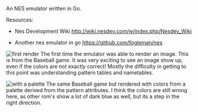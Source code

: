 An NES emulator written in Go.

Resources:

* Nes Development Wiki http://wiki.nesdev.com/w/index.php/Nesdev_Wiki

* Another nes emulator in go https://github.com/fogleman/nes

![first render](./pics/nes1.jpg)
The first time the emulator was able to render an image. This is from the Baseball game. It was very exciting to see an image show up, even if the colors are not exactly correct! Mostly the difficulty in getting to this point was understanding pattern tables and nametables.

![with a palette](./pics/nes-palette.jpg)
The same Baseball game but rendered with colors from a palette derived from the pattern attributes. I think the colors are still wrong here, as other rom's show a lot of dark blue as well, but its a step in the right direction.
